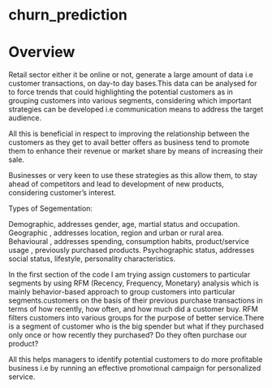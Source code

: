 # churn_prediction

# Overview

Retail sector either it be online or not, generate a large amount of data i.e customer transactions, on day-to day bases.This data can be analysed for to force trends  that could highlighting the potential customers as in grouping customers into various segments, considering which important strategies can be developed i.e communication means to address the target audience.

All this is beneficial in respect to improving the relationship between the customers as they get to avail better offers as business tend to promote them to enhance their revenue or market share by means of increasing their sale.

Businesses or very keen to use these strategies as this allow them, to stay ahead of competitors and lead to development of new products, considering customer’s interest.

Types of Segementation:

Demographic, addresses gender, age, martial status and occupation.
Geographic , addresses location, region and urban or rural area.
Behavioural , addresses spending, consumption habits, product/service usage , previously purchased products.
Psychographic status, addresses social status, lifestyle, personality characteristics.

In the first section of the code I am trying assign customers to particular segments by using RFM (Recency, Frequency, Monetary)  analysis which is mainly behavior-based approach to group customers into particular segments.customers on the basis of their previous purchase transactions in terms of  how recently, how often, and how much did a customer buy. RFM filters customers into various groups for the purpose of better service.There is a segment of customer who is the big spender but what if they purchased only once or how recently they purchased? Do they often purchase our product? 

All this helps managers to identify potential customers to do more profitable business i.e by running an effective promotional campaign for personalized service.




